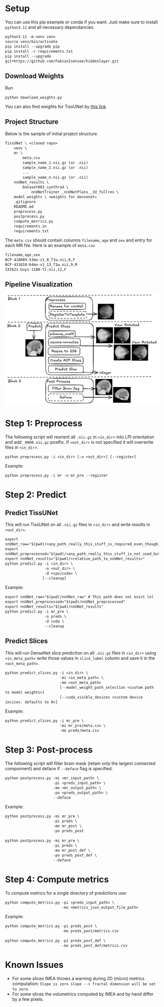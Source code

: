 # Setup
You can use this pip example or conda if you want. Just make sure to install `python3.11` and all necessary dependancies.
```
python3.11 -m venv venv
source venv/bin/activate
pip install --upgrade pip
pip install -r requirements.txt
pip install --upgrade git+https://github.com/FabianIsensee/hiddenlayer.git
```

## Download Weights
Run
```
python download_weights.py
```

You can also find weights for TissUNet by [this link](https://drive.google.com/drive/folders/18c06FU825eIsgyscO1CEbZf8jszzKJdT?usp=drive_link)

## Project Structure
Below is the sample of initial project structure.
```
TissUNet \ <cloned repo>
    venv \
    mr \
        meta.csv
        sample_name_1.nii.gz (or .nii)
        sample_name_2.nii.gz (or .nii)
        ...
        sample_name_n.nii.gz (or .nii)
    nnUNet_results \
        Dataset003_synthrad \
            nnUNetTrainer__nnUNetPlans__3d_fullres \
    model_weights \ <weights for densenet>
    .gitignore
    README.md
    preprocess.py
    postprocess.py
    compute_metrics.py
    requirements.in
    requirements.txt
```

The `meta.csv` should contain columns `filename`, `age` and `sex` and entry for each MR file. Here is an example of `meta.csv`
```
filename,age,sex
BCP-418009-53mo-v1_8_T1w.nii,6,F
BCP-431010-64mo-v1_13_T1w.nii,9,M
IXI621-Guys-1100-T1.nii,12,F
```

## Pipeline Visualization
![pipeline](pipeline.png "Pipeline")

# Step 1: Preprocess
The following script will reorient all `.nii.gz` in `<in_dir>` into LPI orientation and add `_0000.nii.gz` postfix. If `<out_dir>` is not specified it will overwrite files in `<in_dir>`.
```
python preprocess.py -i <in_dir> [-o <out_dir>] [--register]
```
Example:
```
python preprocess.py -i mr -o mr_pre --register
```

# Step 2: Predict
## Predict TissUNet
This will run TissUNet on all `.nii.gz` files in `<in_dir>` and write results in `<out_dir>`.
```
export nnUNet_raw="$(pwd)/<any_path_really_this_stuff_is_required_even_though_not_used>"
export nnUNet_preprocessed="$(pwd)/<any_path_really_this_stuff_is_not_used_but_suppresses_the_warning>"
export nnUNet_results="$(pwd)/<relative_path_to_nnUNet_results>"
python predict.py -i <in_dir> \
                  -o <out_dir> \
                  -d <cpu/cuda> \
                 [--cleanup]
```
Example:
```
export nnUNet_raw="$(pwd)/nnUNet_raw" # This path does not exist lol
export nnUNet_preprocessed="$(pwd)/nnUNet_preprocessed"
export nnUNet_results="$(pwd)/nnUNet_results"
python predict.py -i mr_pre \
                  -o preds \
                  -d cuda \
                  --cleanup
```

## Predict Slices
This will run DenseNet slice prediction on all `.nii.gz` files in `<in_dir>` using `<in_meta_path>` write those values in `slice_label` column and save it in the `<out_meta_path>`.
```
python predict_slices.py -i <in_dir> \
                         -mi <in_meta_path> \
                         -mo <out_meta_path>
                         [--model_weight_path_selection <custom path to model weights>]
                         [--cuda_visible_devices <custom device incices. defaults to 0>]
```
Example:
```
python predict_slices.py -i mr_pre \
                         -mi mr_pre/meta.csv \
                         -mo preds/meta.csv
```

# Step 3: Post-process
The following script will filter brain mask (retain only the largest connected componnent) and deface if `--deface` flag is specified.
```
python postprocess.py -mi <mr_input_path> \
                      -pi <preds_input_path> \
                      -mo <mr_output_path> \
                      -po <preds_output_path> \
                      --deface
```
Example:
```
python postprocess.py -mi mr_pre \
                      -pi preds \
                      -mo mr_post \
                      -po preds_post

python postprocess.py -mi mr_pre \
                      -pi preds \
                      -mo mr_post_def \
                      -po preds_post_def \
                      --deface
```

# Step 4: Compute metrics
To compute metrics for a single directory of predictions use:
```
python compute_metrics.py -pi <preds_input_path> \
                          -mo <metrics_json_output_file_path>
```
Example:
```
python compute_metrics.py -pi preds_post \
                          -mo preds_post/metrics.csv

python compute_metrics.py -pi preds_post_def \
                          -mo preds_post_def/metrics.csv
```

# Known Issues
- For some slices IMEA throws a warning during 2D (micro) metrics computation: `Slope is zero slope --> fractal dimension will be set to zero`.
- For some slices the volumetrics computed by IMEA and by hand differ by a few pixels.